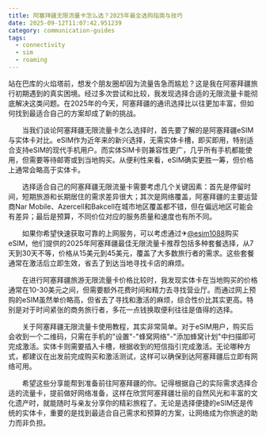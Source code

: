 ```yaml
---
title: 阿塞拜疆无限流量卡怎么选？2025年最全选购指南与技巧
date: 2025-09-12T11:07:42.951239
category: communication-guides
tags:
  - connectivity
  - sim
  - roaming
---
```


站在巴库的火焰塔前，想发个朋友圈却因为流量告急而尴尬？这是我在阿塞拜疆旅行初期遇到的真实困境。经过多次尝试和比较，我发现选择合适的无限流量卡能彻底解决这类问题。在2025年的今天，阿塞拜疆的通讯选择比以往更加丰富，但如何找到最适合自己的方案却成了新的挑战。

　　当我们谈论阿塞拜疆无限流量卡怎么选择时，首先要了解的是阿塞拜疆eSIM与实体卡对比。eSIM作为近年来的新兴选择，无需实体卡槽，即买即用，特别适合支持eSIM的现代手机用户。而实体SIM卡则兼容性更广，几乎所有手机都能使用，但需要等待邮寄或到当地购买。从便利性来看，eSIM确实更胜一筹，但价格上通常会略高于实体卡。

　　选择适合自己的阿塞拜疆无限流量卡需要考虑几个关键因素：首先是停留时间，短期旅游和长期居住的需求差异很大；其次是网络覆盖，阿塞拜疆的主要运营商Nar Mobile、Azercell和Bakcell在城市地区覆盖都不错，但在偏远地区可能会有差异；最后是预算，不同价位对应的服务质量和速度也有所不同。

　　如果你希望快速获取可靠的上网服务，可以考虑通过✈[@esim1088](https://t.me/s/esim1088)购买eSIM，他们提供的2025年阿塞拜疆最佳无限流量卡推荐包括多种套餐选择，从7天到30天不等，价格从15美元到45美元，覆盖了大多数旅行者的需求。这些套餐通常在激活后立即生效，省去了到达当地寻找卡店的麻烦。

　　在进行阿塞拜疆旅游无限流量卡价格比较时，我发现实体卡在当地购买的价格通常在10-30美元之间，但需要额外花费时间和精力去寻找营业厅。而通过网上预购的eSIM虽然单价略高，但省去了寻找和激活的麻烦，综合性价比其实更高。特别是对于时间紧张的商务旅行者，多花一点钱换取便利往往是值得的选择。

　　关于阿塞拜疆无限流量卡使用教程，其实非常简单。对于eSIM用户，购买后会收到一个二维码，只需在手机的"设置"-"蜂窝网络"-"添加蜂窝计划"中扫描即可完成激活。实体卡则需要插入卡槽，根据收到的短信指引完成激活。无论哪种方式，都建议在出发前完成购买和激活测试，这样可以确保到达阿塞拜疆后立即有网络可用。

　　希望这些分享能帮到准备前往阿塞拜疆的你。记得根据自己的实际需求选择合适的流量卡，提前做好网络准备，这样在欣赏阿塞拜疆壮丽的自然风光和丰富的文化遗产时，就能随时与亲友分享你的精彩旅程了。无论是选择便捷的eSIM还是传统的实体卡，重要的是找到最适合自己需求和预算的方案，让网络成为你旅途的助力而非负担。
